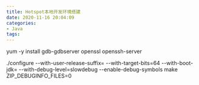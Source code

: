 ```yaml
---
title: Hotspot本地开发环境搭建
date: 2020-11-16 20:04:09
categories:
- Java
tags:
---
```


yum -y install gdb-gdbserver openssl openssh-server

./configure --with-user-release-suffix= --with-target-bits=64 --with-boot-jdk= --with-debug-level=slowdebug --enable-debug-symbols
make ZIP_DEBUGINFO_FILES=0